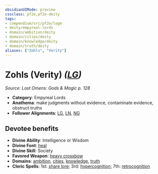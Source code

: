 ```yaml
---
obsidianUIMode: preview
cssclass: pf2e,pf2e-deity
tags:
- compendium/src/pf2e/logm
- deity/empyreal-lords
- domain/ambition/deity
- domain/cities/deity
- domain/knowledge/deity
- domain/truth/deity
aliases: ["Zohls", "Verity"]
---
```

# Zohls (Verity) *([LG](rules/traits/lawful-goo-b1.md))*  
*Source: Lost Omens: Gods & Magic p. 128*  

- **Category**: Empyreal Lords
- **Anathema**: make judgments without evidence, contaminate evidence, obstruct truths
- **Follower Alignments**: [LG](rules/traits/lawful-goo-b1.md), [LN](rules/traits/lawful-neutral-b1.md), [NG](rules/traits/neutral-good-b1.md)

## Devotee benefits

- **Divine Ability**: Intelligence or Wisdom
- **Divine Font**: [heal](../../spells/heal.md)
- **Divine Skill**: Society
- **Favored Weapon**: [heavy crossbow](../../equipment/items/heavy-crossbow.md)
- **Domains**: [ambition](../domains.md#Ambition), [cities](../domains.md#Cities), [knowledge](../domains.md#Knowledge), [truth](../domains.md#Truth)
- **Cleric Spells**: 1st: [share lore](../../spells/share-lore-logm.md); 3rd: [hypercognition](../../spells/hypercognition.md); 7th: [retrocognition](../../spells/retrocognition.md)